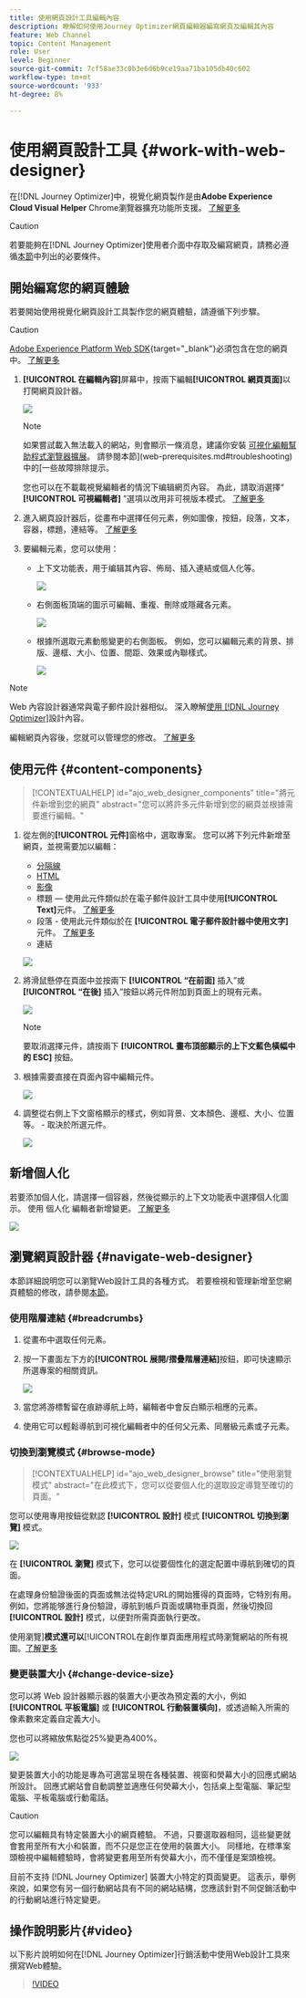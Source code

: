 ```yaml
---
title: 使用網頁設計工具編輯內容
description: 瞭解如何使用Journey Optimizer網頁編輯器編寫網頁及編輯其內容
feature: Web Channel
topic: Content Management
role: User
level: Beginner
source-git-commit: 7cf58ae33c0b3e6d6b9ce19aa71ba105db40c602
workflow-type: tm+mt
source-wordcount: '933'
ht-degree: 8%

---
```



# 使用網頁設計工具 {#work-with-web-designer}

<!--
>[!CONTEXTUALHELP]
>id="ajo_web_url_to_edit_surface"
>title="Confirm the URL to edit"
>abstract="Confirm the URL of the specific web page to use for editing the content that will be applied on the web configuration defined above. The web page must be implemented using the Adobe Experience Platform Web SDK."
>additional-url="https://experienceleague.adobe.com/docs/platform-learn/implement-web-sdk/overview.html" text="Learn more"

>[!CONTEXTUALHELP]
>id="ajo_web_url_to_edit_rule"
>title="Enter the URL to edit"
>abstract="Enter the URL of a specific web page to use for editing the content that will be applied to all pages matching the rule. The web page must be implemented using Adobe Experience Platform Web SDK."
>additional-url="https://experienceleague.adobe.com/docs/platform-learn/implement-web-sdk/overview.html" text="Learn more"
-->

在[!DNL Journey Optimizer]中，視覺化網頁製作是由&#x200B;**Adobe Experience Cloud Visual Helper** Chrome瀏覽器擴充功能所支援。 [了解更多](web-prerequisites.md#visual-authoring-prerequisites)

>[!CAUTION]
>
>若要能夠在[!DNL Journey Optimizer]使用者介面中存取及編寫網頁，請務必遵循[本節](web-prerequisites.md)中列出的必要條件。

## 開始編寫您的網頁體驗

若要開始使用視覺化網頁設計工具製作您的網頁體驗，請遵循下列步驟。

>[!CAUTION]
>
>[Adobe Experience Platform Web SDK](https://experienceleague.adobe.com/docs/platform-learn/implement-web-sdk/overview.html?lang=zh-Hant){target="_blank"}必須包含在您的網頁中。 [了解更多](web-prerequisites.md#implementation-prerequisites)

1. **[!UICONTROL 在編輯內容]**&#x200B;屏幕中，按兩下編輯&#x200B;**[!UICONTROL 網頁頁面]**&#x200B;以打開網頁設計器。

   ![](assets/web-campaign-edit-web-page.png)

   <!--![](assets/web-designer.png)-->

   >[!NOTE]
   >
   >如果嘗試載入無法載入的網站，則會顯示一條消息，建議你安裝 [可視化編輯幫助程式瀏覽器擴展](#install-visual-editing-helper)。 請參閱本節](web-prerequisites.md#troubleshooting)中的[一些故障排除提示。
   >
   >您也可以在不載載視覺編輯者的情況下编辑網页內容。 為此，請取消選擇“ **[!UICONTROL 可視編輯者]** ”選項以改用非可視版本模式。 [了解更多](web-non-visual-editor.md)

1. 進入網頁設計器后，從畫布中選擇任何元素，例如圖像，按鈕，段落，文本，容器，標題，連結等。 [了解更多](#content-components)

1. 要編輯元素，您可以使用：

   * 上下文功能表，用于编辑其內容、佈局、插入連結或個人化等。

     ![](assets/web-designer-contextual-bar.png)

   * 右側面板頂端的圖示可編輯、重複、刪除或隱藏各元素。

     ![](assets/web-designer-right-panel-icons.png)

   * 根據所選取元素動態變更的右側面板。 例如，您可以編輯元素的背景、排版、邊框、大小、位置、間距、效果或內聯樣式。

     ![](assets/web-designer-right-panel.png)

>[!NOTE]
>
>Web 內容設計器通常與電子郵件設計器相似。 深入瞭解[使用 [!DNL Journey Optimizer]](../email/get-started-email-design.md)設計內容。

編輯網頁內容後，您就可以管理您的修改。 [了解更多](manage-web-modifications.md)

## 使用元件 {#content-components}

>[!CONTEXTUALHELP]
>id="ajo_web_designer_components"
>title="將元件新增到您的網頁"
>abstract="您可以將許多元件新增到您的網頁並根據需要進行編輯。"

1. 從左側的&#x200B;**[!UICONTROL 元件]**&#x200B;窗格中，選取專案。 您可以將下列元件新增至網頁，並視需要加以編輯：

   * [分隔線](../email/content-components.md#divider)
   * [HTML](../email/content-components.md#HTML)
   * [影像](../email/content-components.md#image)
   * 標題 — 使用此元件類似於在電子郵件設計工具中使用&#x200B;**[!UICONTROL Text]**&#x200B;元件。 [了解更多](../email/content-components.md#text)
   * 段落 - 使用此元件類似於在 **[!UICONTROL 電子郵件設計器中使用文字]** 元件。 [了解更多](../email/content-components.md#text)
   * 連結

   ![](assets/web-designer-components.png)

1. 將滑鼠懸停在頁面中並按兩下 **[!UICONTROL “在前面]** 插入”或 **[!UICONTROL “在後]** 插入”按鈕以將元件附加到頁面上的現有元素。

   ![](assets/web-designer-insert-components.png)

   >[!NOTE]
   >
   >要取消選擇元件，請按兩下 **[!UICONTROL 畫布頂部顯示的上下文藍色橫幅中的 ESC]** 按鈕。

1. 根據需要直接在頁面內容中編輯元件。

   ![](assets/web-designer-edit-header.png)

1. 調整從右側上下文窗格顯示的樣式，例如背景、文本顏色、邊框、大小、位置等。 - 取決於所選元件。

   ![](assets/web-designer-header-style.png)

## 新增個人化

若要添加個人化，請選擇一個容器，然後從顯示的上下文功能表中選擇個人化圖示。 使用 個人化 編輯者新增變更。 [了解更多](../personalization/personalization-build-expressions.md)

![](assets/web-designer-personalization.png)

## 瀏覽網頁設計器 {#navigate-web-designer}

本節詳細說明您可以瀏覽Web設計工具的各種方式。 若要檢視和管理新增至您網頁體驗的修改，請參閱[本節](manage-web-modifications.md)。

### 使用階層連結 {#breadcrumbs}

1. 從畫布中選取任何元素。

1. 按一下畫面左下方的&#x200B;**[!UICONTROL 展開/摺疊階層連結]**&#x200B;按鈕，即可快速顯示所選專案的相關資訊。

   ![](assets/web-designer-breadcrumbs.png)

1. 當您將游標暫留在痕跡導航上時，編輯者中會反白顯示相應的元素。

1. 使用它可以輕鬆導航到可視化編輯者中的任何父元素、同層級元素或子元素。

### 切換到瀏覽模式 {#browse-mode}

>[!CONTEXTUALHELP]
>id="ajo_web_designer_browse"
>title="使用瀏覽模式"
>abstract="在此模式下，您可以從要個人化的選取設定導覽至確切的頁面。"

您可以使用專用按鈕從默認 **[!UICONTROL 設計]** 模式 **[!UICONTROL 切換到瀏覽]** 模式。

![](assets/web-designer-browse-mode.png)

在 **[!UICONTROL 瀏覽]** 模式下，您可以從要個性化的選定配置中導航到確切的頁面。

在處理身份驗證後面的頁面或無法從特定URL的開始獲得的頁面時，它特別有用。 例如，您將能够進行身份驗證，導航到帳戶頁面或購物車頁面，然後切換回 **[!UICONTROL 設計]** 模式，以便對所需頁面執行更改。

使用瀏覽&#x200B;]**模式還可以**[!UICONTROL &#x200B;在創作單頁面應用程式時瀏覽網站的所有視圖。[了解更多](web-spa.md)

### 變更裝置大小 {#change-device-size}

您可以將 Web 設計器顯示器的裝置大小更改為預定義的大小，例如 **[!UICONTROL 平板電腦]** 或 **[!UICONTROL 行動裝置橫向]**，或透過輸入所需的像素數來定義自定義大小。

您也可以將縮放焦點從25%變更為400%。

![](assets/web-designer-device.png)

變更裝置大小的功能是專為可適當呈現在各種裝置、視窗和熒幕大小的回應式網站所設計。 回應式網站會自動調整並適應任何熒幕大小，包括桌上型電腦、筆記型電腦、平板電腦或行動電話。

>[!CAUTION]
>
>您可以編輯具有特定裝置大小的網頁體驗。 不過，只要選取器相同，這些變更就會套用至所有大小和裝置，而不只是您正在使用的裝置大小。 同樣地，在標準案頭檢視中編輯體驗時，會將變更套用至所有熒幕大小，而不僅僅是案頭檢視。
>
>目前不支持 [!DNL Journey Optimizer] 裝置大小特定的頁面變更。 這表示，舉例來說，如果您有另一個行動網站具有不同的網站結構，您應該針對不同促銷活動中的行動網站進行特定變更。

## 操作說明影片{#video}

以下影片說明如何在[!DNL Journey Optimizer]行銷活動中使用Web設計工具來撰寫Web體驗。

>[!VIDEO](https://video.tv.adobe.com/v/3418803/?quality=12&learn=on)